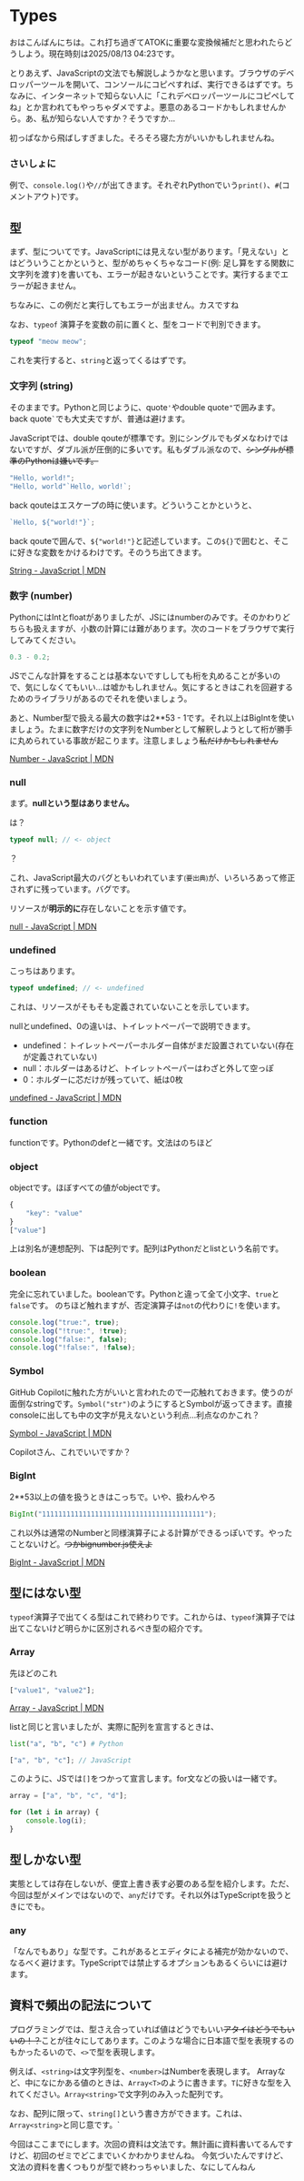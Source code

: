 # Types

おはこんばんにちは。これ打ち過ぎてATOKに重要な変換候補だと思われたらどうしよう。現在時刻は2025/08/13 04:23です。

とりあえず、JavaScriptの文法でも解説しようかなと思います。ブラウザのデベロッパーツールを開いて、コンソールにコピペすれば、実行できるはずです。ちなみに、インターネットで知らない人に「これデベロッパーツールにコピペしてね」とか言われてもやっちゃダメですよ。悪意のあるコードかもしれませんから。あ、私が知らない人ですか？そうですか...

初っぱなから飛ばしすぎました。そろそろ寝た方がいいかもしれませんね。

### さいしょに

例で、`console.log()`や`//`が出てきます。それぞれPythonでいう`print()`、`#`(コメントアウト)です。

## 型

まず、型についてです。JavaScriptには見えない型があります。「見えない」とはどういうことかというと、型がめちゃくちゃなコード(例: 足し算をする関数に文字列を渡す)を書いても、エラーが起きないということです。実行するまでエラーが起きません。

ちなみに、この例だと実行してもエラーが出ません。カスですね

なお、`typeof` 演算子を変数の前に置くと、型をコードで判別できます。

```js
typeof "meow meow";
```

これを実行すると、`string`と返ってくるはずです。

### 文字列 (string)

そのままです。Pythonと同じように、quote`'`やdouble quote`"`で囲みます。back quote`` ` ``でも大丈夫ですが、普通は避けます。

JavaScriptでは、double qouteが標準です。別にシングルでもダメなわけではないですが、ダブル派が圧倒的に多いです。私もダブル派なので、~~シングルが標準のPythonは嫌いです。~~

```js
"Hello, world!";
"Hello, world"`Hello, world!`;
```

back qouteはエスケープの時に使います。どういうことかというと、

```js
`Hello, ${"world!"}`;
```

back qouteで囲んで、`${"world!"}`と記述しています。この`${}`で囲むと、そこに好きな変数をかけるわけです。そのうち出てきます。

[String - JavaScript | MDN](https://developer.mozilla.org/ja/docs/Web/JavaScript/Reference/Global_Objects/String)

### 数字 (number)

PythonにはIntとfloatがありましたが、JSにはnumberのみです。そのかわりどちらも扱えますが、小数の計算には難があります。次のコードをブラウザで実行してみてください。

```js
0.3 - 0.2;
```

JSでこんな計算をすることは基本ないですししても桁を丸めることが多いので、気にしなくてもいい...は嘘かもしれません。気にするときはこれを回避するためのライブラリがあるのでそれを使いましょう。

あと、Number型で扱える最大の数字は2\*\*53 - 1です。それ以上はBigIntを使いましょう。たまに数字だけの文字列をNumberとして解釈しようとして桁が勝手に丸められている事故が起こります。注意しましょう~~私だけかもしれません~~

[Number - JavaScript | MDN](https://developer.mozilla.org/ja/docs/Web/JavaScript/Reference/Global_Objects/Number)

### null

まず。**nullという型はありません。**

は？

```js
typeof null; // <- object
```

？

これ、JavaScript最大のバグともいわれています<small>(要出典)</small>が、いろいろあって修正されずに残っています。バグです。

リソースが**明示的に**存在しないことを示す値です。

[null - JavaScript | MDN](https://developer.mozilla.org/ja/docs/Web/JavaScript/Reference/Operators/null)

### undefined

こっちはあります。

```js
typeof undefined; // <- undefined
```

これは、リソースがそもそも定義されていないことを示しています。

nullとundefined、0の違いは、トイレットペーパーで説明できます。

- undefined：トイレットペーパーホルダー自体がまだ設置されていない(存在が定義されていない)
- null：ホルダーはあるけど、トイレットペーパーはわざと外して空っぽ
- 0：ホルダーに芯だけが残っていて、紙は0枚

[undefined - JavaScript | MDN](https://developer.mozilla.org/ja/docs/Web/JavaScript/Reference/Global_Objects/undefined)

### function

functionです。Pythonのdefと一緒です。文法はのちほど

### object

objectです。ほぼすべての値がobjectです。

```js
{
	"key": "value"
}
["value"]
```

上は別名が連想配列、下は配列です。配列はPythonだとlistという名前です。

### boolean

完全に忘れていました。booleanです。Pythonと違って全て小文字、`true`と`false`です。
のちほど触れますが、否定演算子は`not`の代わりに`!`を使います。

```js
console.log("true:", true);
console.log("!true:", !true);
console.log("false:", false);
console.log("!false:", !false);
```

### Symbol

GitHub Copilotに触れた方がいいと言われたので一応触れておきます。使うのが面倒なstringです。`Symbol("str")`のようにするとSymbolが返ってきます。直接consoleに出しても中の文字が見えないという利点...利点なのかこれ？

[Symbol - JavaScript | MDN](https://developer.mozilla.org/ja/docs/Web/JavaScript/Reference/Global_Objects/Symbol)

Copilotさん、これでいいですか？

### BigInt

2\*\*53以上の値を扱うときはこっちで。いや、扱わんやろ

```js
BigInt("1111111111111111111111111111111111111111");
```

これ以外は通常のNumberと同様演算子による計算ができるっぽいです。やったことないけど。~~つかbignumber.js使えよ~~

[BigInt - JavaScript | MDN](https://developer.mozilla.org/ja/docs/Web/JavaScript/Reference/Global_Objects/BigInt)

## 型にはない型

`typeof`演算子で出てくる型はこれで終わりです。これからは、`typeof`演算子では出てこないけど明らかに区別されるべき型の紹介です。

### Array

先ほどのこれ

```js
["value1", "value2"];
```

[Array - JavaScript | MDN](https://developer.mozilla.org/ja/docs/Web/JavaScript/Reference/Global_Objects/Array)

listと同じと言いましたが、実際に配列を宣言するときは、

```py
list("a", "b", "c") # Python
```

```js
["a", "b", "c"]; // JavaScript
```

このように、JSでは`[]`をつかって宣言します。for文などの扱いは一緒です。

```js
array = ["a", "b", "c", "d"];

for (let i in array) {
    console.log(i);
}
```

## 型しかない型

実態としては存在しないが、便宜上書き表す必要のある型を紹介します。ただ、今回は型がメインではないので、`any`だけです。それ以外はTypeScriptを扱うときにでも。

### any

「なんでもあり」な型です。これがあるとエディタによる補完が効かないので、なるべく避けます。TypeScriptでは禁止するオプションもあるくらいには避けます。

## 資料で頻出の記法について

プログラミングでは、型さえ合っていれば値はどうでもいい~~アタイはどうでもいいの！？~~ことが往々にしてあります。このような場合に日本語で型を表現するのもかったるいので、`<>`で型を表現します。

例えば、`<string>`は文字列型を、`<number>`はNumberを表現します。
Arrayなど、中になにかある値のときは、`Array<T>`のように書きます。`T`に好きな型を入れてください。`Array<string>`で文字列のみ入った配列です。

なお、配列に限って、`string[]`という書き方ができます。これは、`Array<string>`と同じ意です。`

今回はここまでにします。次回の資料は文法です。無計画に資料書いてるんですけど、初回のゼミでどこまでいくかわかりませんね。
今気づいたんですけど、文法の資料を書くつもりが型で終わっちゃいました、なにしてんねん
